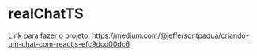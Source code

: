 # realChatTS

Link para fazer o projeto: https://medium.com/@jeffersontpadua/criando-um-chat-com-reactjs-efc9dcd00dc6
